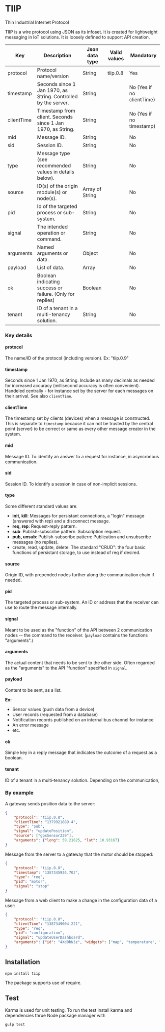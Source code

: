 TIIP
====
Thin Industrial Internet Protocol

TIIP is a wire protocol using JSON as its infoset. It is created for lightweight messaging in IoT solutions. It is loosely defined to support API creation.

| Key | Description | Json data type | Valid values | Mandatory |
| --- | ----------- | -------------- | ------------ | --------- |
| protocol   | Protocol name/version                                            | String          | tiip.0.8 | Yes |
| timestamp  | Seconds since 1 Jan 1970, as String. Controlled by the server.   | String          |          | No (Yes if no clientTime) |
| clientTime | Timestamp from client. Seconds since 1 Jan 1970, as String.      | String          |          | No (Yes if no timestamp) |
| mid        | Message ID.                                                      | String          |          | No |
| sid        | Session ID.                                                      | String          |          | No |
| type       | Message type (see recommended values in details below).          | String          |          | No |
| source     | ID(s) of the origin module(s) or node(s).                        | Array of String |          | No |
| pid        | Id of the targeted process or sub-system.                        | String          |          | No |
| signal     | The intended operation or command.                               | String          |          | No |
| arguments  | Named arguments or data.                                         | Object          |          | No |
| payload    | List of data.                                                    | Array           |          | No |
| ok         | Boolean indicating success or failure. (Only for replies)        | Boolean         |          | No |
| tenant     | ID of a tenant in a multi-tenancy solution.                      | String          |          | No |

### Key details

#### protocol
The name/ID of the protocol (including version). Ex: "tiip.0.9"

#### timestamp
Seconds since 1 Jan 1970, as String. Include as many decimals as needed for increased accuracy (millisecond accuracy is often convenient). 
Handeled centrally - for instance set by the server for each messages on their arrival. See also `clientTime`.

#### clientTime
The timestamp set by clients (devices) when a message is constructed. This is separate to `timestamp` because it can not be trusted by the central point (server) to be correct or same as every other message creator in the system.

#### mid
Message ID. To identify an answer to a request for instance, in asyncronous communication.

#### sid
Session ID. To identify a session in case of non-implicit sessions.

#### type
Some different standard values are:
- **init, kill**: Messages for persistant connections, a "login" message (answered with *rep*) and a disconnect message.
- **req, rep**: Request-reply pattern.
- **sub**: Publish-subscribe pattern: Subscription request.
- **pub, unsub**: Publish-subscribe pattern: Publication and unsubscribe messages (no replies).
- create, read, update, delete: The standard "CRUD": the four basic functions of persistant storage, to use instead of req if desired.

#### source
Origin ID, with prepended nodes further along the communication chain if needed.

#### pid
The targeted process or sub-system. An ID or address that the receiver can use to route the message internally.

#### signal
Meant to be used as the "function" of the API between 2 communication nodes -- the command to the receiver. (`payload` contains the functions "arguments".)

#### arguments
The actual content that needs to be sent to the other side. Often regarded as the "arguments" to the API "function" specified in `signal`.

#### payload
Content to be sent, as a list.

**Ex:**
- Sensor values (push data from a device)
- User records (requested from a database)
- Notification records published on an internal bus channel for instance
- An error message
- etc.

#### ok
Simple key in a reply message that indicates the outcome of a request as a boolean.

#### tenant
ID of a tenant in a multi-tenancy solution. Depending on the communication, 

### By example
A gateway sends position data to the server:
```json
{
    "protocol": "tiip.0.8",
    "clientTime": "1379921889.4",
    "type": "pub",
    "signal": "updatePosition",
    "source": ["gpsSensor239"],
    "arguments": {"long": 59.21625, "lat": 10.93167}
}
```

Message from the server to a gateway that the motor should be stopped:
```json
{
    "protocol": "tiip.0.8",
    "timestamp": "1387345934.702",
    "type": "req",
    "pid": "motor",
    "signal": "stop"
}
```

Message from a web client to make a change in the configuration data of a user:
```json
{
    "protocol": "tiip.0.8",
    "clientTime": "1387349004.221",
    "type": "req",
    "pid": "configuration",
    "signal": "updateUserDashboard",
    "arguments": {"id": "4Xd0hN3z", "widgets": ["map", "temperature", "alarms"]}
}
```


## Installation

```shell
npm install tiip
```

The package supports use of require.

## Test

Karma is used for unit testing. To run the test install karma and dependencies thrue Node package manager with

```shell
gulp test
```
